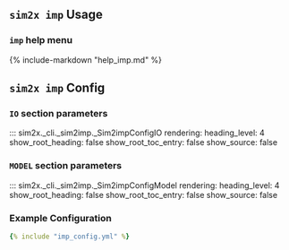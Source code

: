 ## `sim2x imp` Usage

### `imp` help menu

{% include-markdown "help_imp.md" %}

## `sim2x imp` Config

### `IO` section parameters

::: sim2x._cli._sim2imp._Sim2impConfigIO
    rendering:
      heading_level: 4
      show_root_heading: false
      show_root_toc_entry: false
      show_source: false

### `MODEL` section parameters

::: sim2x._cli._sim2imp._Sim2impConfigModel
    rendering:
      heading_level: 4
      show_root_heading: false
      show_root_toc_entry: false
      show_source: false

### Example Configuration

~~~yaml
{% include "imp_config.yml" %}
~~~